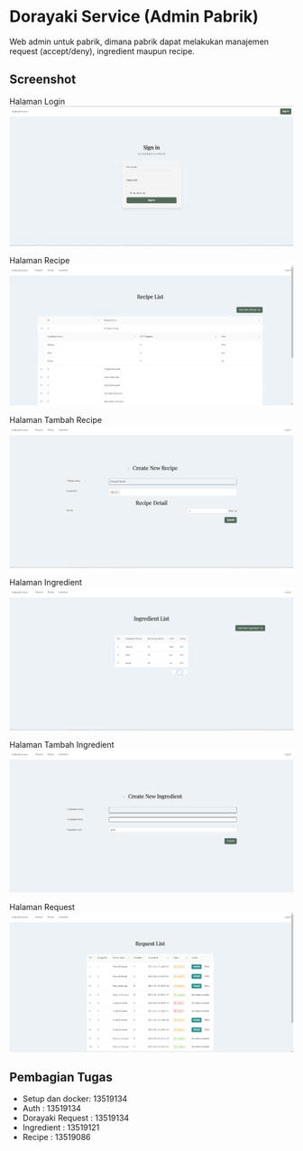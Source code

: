 # Dorayaki Service (Admin Pabrik)

Web admin untuk pabrik, dimana pabrik dapat melakukan manajemen request (accept/deny), ingredient maupun recipe.

## Screenshot

Halaman Login
![Halaman Login](./public/1.jpg)

Halaman Recipe
![Halaman Recipe](./public/2.jpg)

Halaman Tambah Recipe
![Halaman Tambah Recipe](./public/2b.jpg)

Halaman Ingredient
![Halaman Ingredient](./public/3.jpg)

Halaman Tambah Ingredient
![Halaman Tambah Ingredient](./public/3b.jpg)

Halaman Request
![Halaman Request](./public/4.jpg)

## Pembagian Tugas

- Setup dan docker: 13519134
- Auth : 13519134
- Dorayaki Request : 13519134
- Ingredient : 13519121
- Recipe : 13519086
